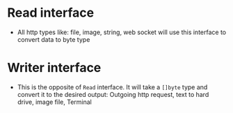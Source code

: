 # Read interface

- All http types like: file, image, string, web socket will use this interface to convert data to byte type

# Writer interface

- This is the opposite of `Read` interface. It will take a `[]byte` type and convert it to the desired output: Outgoing http request, text to hard drive, image file, Terminal